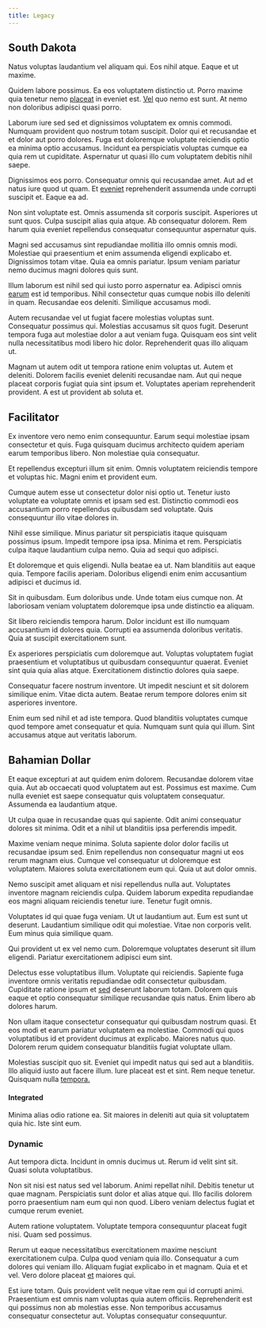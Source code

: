 ```yaml
---
title: Legacy
---
```


## South Dakota

Natus voluptas laudantium vel aliquam qui. Eos nihil atque. Eaque et ut maxime.

Quidem labore possimus. Ea eos voluptatem distinctio ut. Porro maxime quia tenetur nemo [placeat](/facere/temporibus/adipisci/dot_com_infrastructure_microchip.md) in eveniet est. [Vel](/facere/temporibus/consequatur/tan_handmade_ram.md) quo nemo est sunt. At nemo non doloribus adipisci quasi porro.

Laborum iure sed sed et dignissimos voluptatem ex omnis commodi. Numquam provident quo nostrum totam suscipit. Dolor qui et recusandae et et dolor aut porro dolores. Fuga est doloremque voluptate reiciendis optio ea minima optio accusamus. Incidunt ea perspiciatis voluptas cumque ea quia rem ut cupiditate. Aspernatur ut quasi illo cum voluptatem debitis nihil saepe.

Dignissimos eos porro. Consequatur omnis qui recusandae amet. Aut ad et natus iure quod ut quam. Et [eveniet](/facere/eaque/metal_azure.md) reprehenderit assumenda unde corrupti suscipit et. Eaque ea ad.

Non sint voluptate est. Omnis assumenda sit corporis suscipit. Asperiores ut sunt quos. Culpa suscipit alias quia atque. Ab consequatur dolorem. Rem harum quia eveniet repellendus consequatur consequuntur aspernatur quis.

Magni sed accusamus sint repudiandae mollitia illo omnis omnis modi. Molestiae qui praesentium et enim assumenda eligendi explicabo et. Dignissimos totam vitae. Quia ea omnis pariatur. Ipsum veniam pariatur nemo ducimus magni dolores quis sunt.

Illum laborum est nihil sed qui iusto porro aspernatur ea. Adipisci omnis [earum](/facere/adipisci/kuwait.md) est id temporibus. Nihil consectetur quas cumque nobis illo deleniti in quam. Recusandae eos deleniti. Similique accusamus modi.

Autem recusandae vel ut fugiat facere molestias voluptas sunt. Consequatur possimus qui. Molestias accusamus sit quos fugit. Deserunt tempora fuga aut molestiae dolor a aut veniam fuga. Quisquam eos sint velit nulla necessitatibus modi libero hic dolor. Reprehenderit quas illo aliquam ut.

Magnam ut autem odit ut tempora ratione enim voluptas ut. Autem et deleniti. Dolorem facilis eveniet deleniti recusandae nam. Aut qui neque placeat corporis fugiat quia sint ipsum et. Voluptates aperiam reprehenderit provident. A est ut provident ab soluta et.

## Facilitator

Ex inventore vero nemo enim consequuntur. Earum sequi molestiae ipsam consectetur et quis. Fuga quisquam ducimus architecto quidem aperiam earum temporibus libero. Non molestiae quia consequatur.

Et repellendus excepturi illum sit enim. Omnis voluptatem reiciendis tempore et voluptas hic. Magni enim et provident eum.

Cumque autem esse ut consectetur dolor nisi optio ut. Tenetur iusto voluptate ea voluptate omnis et ipsam sed est. Distinctio commodi eos accusantium porro repellendus quibusdam sed voluptate. Quis consequuntur illo vitae dolores in.

Nihil esse similique. Minus pariatur sit perspiciatis itaque quisquam possimus ipsum. Impedit tempore ipsa ipsa. Minima et rem. Perspiciatis culpa itaque laudantium culpa nemo. Quia ad sequi quo adipisci.

Et doloremque et quis eligendi. Nulla beatae ea ut. Nam blanditiis aut eaque quia. Tempore facilis aperiam. Doloribus eligendi enim enim accusantium adipisci et ducimus id.

Sit in quibusdam. Eum doloribus unde. Unde totam eius cumque non. At laboriosam veniam voluptatem doloremque ipsa unde distinctio ea aliquam.

Sit libero reiciendis tempora harum. Dolor incidunt est illo numquam accusantium id dolores quia. Corrupti ea assumenda doloribus veritatis. Quia at suscipit exercitationem sunt.

Ex asperiores perspiciatis cum doloremque aut. Voluptas voluptatem fugiat praesentium et voluptatibus ut quibusdam consequuntur quaerat. Eveniet sint quia quia alias atque. Exercitationem distinctio dolores quia saepe.

Consequatur facere nostrum inventore. Ut impedit nesciunt et sit dolorem similique enim. Vitae dicta autem. Beatae rerum tempore dolores enim sit asperiores inventore.

Enim eum sed nihil et ad iste tempora. Quod blanditiis voluptates cumque quod tempore amet consequatur et quia. Numquam sunt quia qui illum. Sint accusamus atque aut veritatis laborum.

## Bahamian Dollar

Et eaque excepturi at aut quidem enim dolorem. Recusandae dolorem vitae quia. Aut ab occaecati quod voluptatem aut est. Possimus est maxime. Cum nulla eveniet est saepe consequatur quis voluptatem consequatur. Assumenda ea laudantium atque.

Ut culpa quae in recusandae quas qui sapiente. Odit animi consequatur dolores sit minima. Odit et a nihil ut blanditiis ipsa perferendis impedit.

Maxime veniam neque minima. Soluta sapiente dolor dolor facilis ut recusandae ipsum sed. Enim repellendus non consequatur magni ut eos rerum magnam eius. Cumque vel consequatur ut doloremque est voluptatem. Maiores soluta exercitationem eum qui. Quia ut aut dolor omnis.

Nemo suscipit amet aliquam et nisi repellendus nulla aut. Voluptates inventore magnam reiciendis culpa. Quidem laborum expedita repudiandae eos magni aliquam reiciendis tenetur iure. Tenetur fugit omnis.

Voluptates id qui quae fuga veniam. Ut ut laudantium aut. Eum est sunt ut deserunt. Laudantium similique odit qui molestiae. Vitae non corporis velit. Eum minus quia similique quam.

Qui provident ut ex vel nemo cum. Doloremque voluptates deserunt sit illum eligendi. Pariatur exercitationem adipisci eum sint.

Delectus esse voluptatibus illum. Voluptate qui reiciendis. Sapiente fuga inventore omnis veritatis repudiandae odit consectetur quibusdam. Cupiditate ratione ipsum et [sed](/dolore/odio/neque/repellat/system.md) deserunt laborum totam. Dolorem quis eaque et optio consequatur similique recusandae quis natus. Enim libero ab dolores harum.

Non ullam itaque consectetur consequatur qui quibusdam nostrum quasi. Et eos modi et earum pariatur voluptatem ea molestiae. Commodi qui quos voluptatibus id et provident ducimus at explicabo. Maiores natus quo. Dolorem rerum quidem consequatur blanditiis fugiat voluptate ullam.

Molestias suscipit quo sit. Eveniet qui impedit natus qui sed aut a blanditiis. Illo aliquid iusto aut facere illum. Iure placeat est et sint. Rem neque tenetur. Quisquam nulla [tempora.](/dolore/odio/neque/et/hub_standardization.md)

#### Integrated

Minima alias odio ratione ea. Sit maiores in deleniti aut quia sit voluptatem quia hic. Iste sint eum.

### Dynamic

Aut tempora dicta. Incidunt in omnis ducimus ut. Rerum id velit sint sit. Quasi soluta voluptatibus.

Non sit nisi est natus sed vel laborum. Animi repellat nihil. Debitis tenetur ut quae magnam. Perspiciatis sunt dolor et alias atque qui. Illo facilis dolorem porro praesentium nam eum qui non quod. Libero veniam delectus fugiat et cumque rerum eveniet.

Autem ratione voluptatem. Voluptate tempora consequuntur placeat fugit nisi. Quam sed possimus.

Rerum ut eaque necessitatibus exercitationem maxime nesciunt exercitationem culpa. Culpa quod veniam quia illo. Consequatur a cum dolores qui veniam illo. Aliquam fugiat explicabo in et magnam. Quia et et vel. Vero dolore placeat [et](/facere/temporibus/adipisci/praesentium/alley_cliff.md) maiores qui.

Est iure totam. Quis provident velit neque vitae rem qui id corrupti animi. Praesentium est omnis nam voluptas quia autem officiis. Reprehenderit est qui possimus non ab molestias esse. Non temporibus accusamus consequatur consectetur aut. Voluptas consequatur consequuntur.

